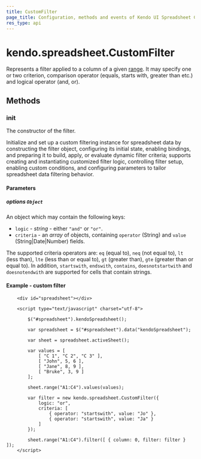 ```yaml
---
title: CustomFilter
page_title: Configuration, methods and events of Kendo UI Spreadsheet CustomFilter Instance object
res_type: api
---
```


# kendo.spreadsheet.CustomFilter

Represents a filter applied to a column of a given [range](/api/javascript/spreadsheet/range).  It may specify one or two criterion, comparison operator (equals, starts with, greater than etc.) and logical operator (and, or).

## Methods

### init

The constructor of the filter.


<div class="meta-api-description">
Initialize and set up a custom filtering instance for spreadsheet data by constructing the filter object, configuring its initial state, enabling bindings, and preparing it to build, apply, or evaluate dynamic filter criteria; supports creating and instantiating customized filter logic, controlling filter setup, enabling custom conditions, and configuring parameters to tailor spreadsheet data filtering behavior.
</div>

#### Parameters

##### options `Object`

An object which may contain the following keys:

* `logic` -  *string* - either `"and"` or `"or"`.
* `criteria` - an *array* of objects, containing `operator` (String) and `value` (String|Date|Number) fields.

The supported criteria operators are: `eq` (equal to), `neq` (not equal to), `lt` (less than), `lte` (less than or equal to), `gt` (greater than), `gte` (greater than or equal to).
In addition, `startswith`, `endswith`, `contains`, `doesnotstartwith` and `doesnotendwith` are supported for cells that contain strings.


#### Example - custom filter


```
    <div id="spreadsheet"></div>

    <script type="text/javascript" charset="utf-8">

        $("#spreadsheet").kendoSpreadsheet();

        var spreadsheet = $("#spreadsheet").data("kendoSpreadsheet");

        var sheet = spreadsheet.activeSheet();

        var values = [
            [ "C 1", "C 2", "C 3" ],
            [ "John", 5, 6 ],
            [ "Jane", 8, 9 ],
            [ "Bruke", 3, 9 ]
        ];

        sheet.range("A1:C4").values(values);

        var filter = new kendo.spreadsheet.CustomFilter({
            logic: "or",
            criteria: [
                { operator: "startswith", value: "Jo" },
                { operator: "startswith", value: "Ja" }
            ]
        });

        sheet.range("A1:C4").filter([ { column: 0, filter: filter } ]);
    </script>
```

